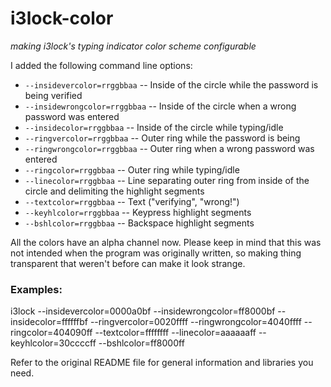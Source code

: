 i3lock-color
============

*making i3lock's typing indicator color scheme configurable*

I added the following command line options:
* `--insidevercolor=rrggbbaa` -- Inside of the circle while the password is being verified
* `--insidewrongcolor=rrggbbaa` -- Inside of the circle when a wrong password was entered
* `--insidecolor=rrggbbaa` -- Inside of the circle while typing/idle
* `--ringvercolor=rrggbbaa` -- Outer ring while the password is being
* `--ringwrongcolor=rrggbbaa` -- Outer ring when a wrong password was entered
* `--ringcolor=rrggbbaa` -- Outer ring while typing/idle
* `--linecolor=rrggbbaa` -- Line separating outer ring from inside of the circle and delimiting the highlight segments
* `--textcolor=rrggbbaa` -- Text ("verifying", "wrong!")
* `--keyhlcolor=rrggbbaa` -- Keypress highlight segments
* `--bshlcolor=rrggbbaa` -- Backspace highlight segments

All the colors have an alpha channel now. Please keep in mind that this was not intended when the program was originally written, so making thing transparent that weren't before can make it look strange.

### Examples:

i3lock --insidevercolor=0000a0bf --insidewrongcolor=ff8000bf --insidecolor=ffffffbf --ringvercolor=0020ffff --ringwrongcolor=4040ffff --ringcolor=404090ff --textcolor=ffffffff --linecolor=aaaaaaff --keyhlcolor=30ccccff --bshlcolor=ff8000ff

Refer to the original README file for general information and libraries you need.
